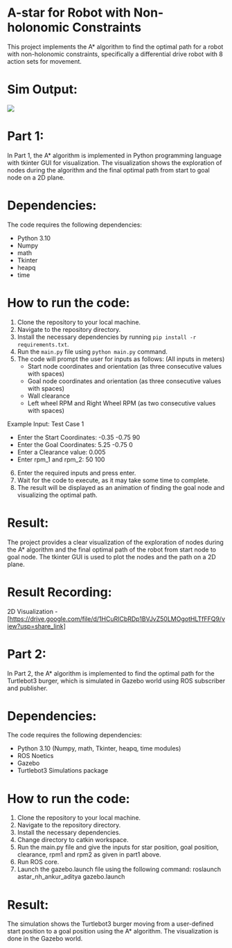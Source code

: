 # A-star for Robot with Non-holonomic Constraints
This project implements the A* algorithm to find the optimal path for a robot with non-holonomic constraints, specifically a differential drive robot with 8 action sets for movement.

# Sim Output:

![](https://github.com/ankurchavan1/A-star_for_non-holonomic_constraints/blob/main/sim_output/sim_2D_viz.gif)

# Part 1:
In Part 1, the A* algorithm is implemented in Python programming language with tkinter GUI for visualization. The visualization shows the exploration of nodes during the algorithm and the final optimal path from start to goal node on a 2D plane.

# Dependencies:

The code requires the following dependencies:

-   Python 3.10
-   Numpy
-   math
-   Tkinter
-   heapq
-   time

# How to run the code:

1.  Clone the repository to your local machine.
2.  Navigate to the repository directory.
3.  Install the necessary dependencies by running `pip install -r requirements.txt`.
4.  Run the `main.py` file using `python main.py` command.
5.  The code will prompt the user for inputs as follows: (All inputs in meters)
    -   Start node coordinates and orientation (as three consecutive values with spaces)
    -   Goal node coordinates and orientation (as three consecutive values with spaces)
    -   Wall clearance
    -   Left wheel RPM and Right Wheel RPM (as two consecutive values with spaces)

  Example Input: Test Case 1

- Enter the Start Coordinates: -0.35 -0.75 90
- Enter the Goal Coordinates: 5.25 -0.75 0
- Enter a Clearance value: 0.005
- Enter rpm_1 and rpm_2: 50 100


6.  Enter the required inputs and press enter.
7.  Wait for the code to execute, as it may take some time to complete.
8.  The result will be displayed as an animation of finding the goal node and visualizing the optimal path.

# Result:
The project provides a clear visualization of the exploration of nodes during the A* algorithm and the final optimal path of the robot from start node to goal node. The tkinter GUI is used to plot the nodes and the path on a 2D plane.

# Result Recording:
2D Visualization - [https://drive.google.com/file/d/1HCuRICbRDp1BVJvZ50LMOgotHLTfFFQ9/view?usp=share_link]

# Part 2:
In Part 2, the A* algorithm is implemented to find the optimal path for the Turtlebot3 burger, which is simulated in Gazebo world using ROS subscriber and publisher.

# Dependencies:

The code requires the following dependencies:

-   Python 3.10 (Numpy, math, Tkinter, heapq, time modules)
-   ROS Noetics
-   Gazebo
-   Turtlebot3 Simulations package 

# How to run the code:

1.  Clone the repository to your local machine.
2.  Navigate to the repository directory.
3.  Install the necessary dependencies.
4.  Change directory to catkin workspace.
5.  Run the main.py file and give the inputs for star position, goal position, clearance, rpm1 and rpm2 as given in part1 above.
5.  Run ROS core.
6.  Launch the gazebo.launch file using the following command: roslaunch astar_nh_ankur_aditya gazebo.launch


# Result:
The simulation shows the Turtlebot3 burger moving from a user-defined start position to a goal position using the A* algorithm. The visualization is done in the Gazebo world.

